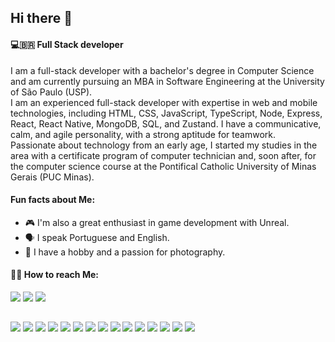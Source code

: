 ## Hi there 🫡

#### 💻🇧🇷 Full Stack developer

I am a full-stack developer with a bachelor's degree in Computer Science and am currently pursuing an MBA in Software Engineering at the University of São Paulo (USP).
<br>
I am an experienced full-stack developer with expertise in web and mobile technologies, including HTML, CSS, JavaScript, TypeScript, Node, Express, React, React Native, MongoDB, SQL, and Zustand. I have a communicative, calm, and agile personality, with a strong aptitude for teamwork.
<br>
Passionate about technology from an early age, I started my studies in the area with a certificate program of computer technician and, soon after, for the computer science course at the Pontifical Catholic University of Minas Gerais (PUC Minas).

#### Fun facts about Me:

- 🎮 I'm also a great enthusiast in game development with Unreal.
- 🗣️ I speak Portuguese and English.
- 📸 I have a hobby and a passion for photography.

#### 👨🏻 How to reach Me:

<a href="mailto:contato@richardborges.dev"><img src="https://img.icons8.com/?size=30&id=LPcVDft9Isqt&format=png" target="_blank"/></a>
<a href="https://www.linkedin.com/in/ribborges/"><img src="https://img.icons8.com/?size=30&id=xuvGCOXi8Wyg&format=png" target="_blank"/></a>
<a href="https://richardborges.dev/"><img src="https://img.icons8.com/?size=30&id=naDnVpQ3BNkR&format=png"></a>

##

<div>
  <img src="https://img.icons8.com/?size=50&id=108784&format=png">
  <img src="https://img.icons8.com/?size=50&id=uJM6fQYqDaZK&format=png">
  <img src="https://img.icons8.com/?size=50&id=QBqFNfPPB2Kx&format=png">
	<img src="https://img.icons8.com/?size=50&id=84710&format=png">
	<img src="https://img.icons8.com/?size=50&id=4PiNHtUJVbLs&format=png">
  <img src="https://img.icons8.com/?size=50&id=hsPbhkOH4FMe&format=png">
  <img src="https://img.icons8.com/?size=50&id=WNoJgbzDr3i2&format=png">
	<img src="https://img.icons8.com/?size=50&id=NfbyHexzVEDk&format=png">
	<img src="https://img.icons8.com/?size=50&id=38561&format=png">
  <img src="https://img.icons8.com/?size=50&id=74402&format=png">
 	<img src="https://img.icons8.com/?size=50&id=33039&format=png">
	<img src="https://img.icons8.com/?size=50&id=22813&format=png">
	<img src="https://img.icons8.com/?size=50&id=20906&format=png">
	<img src="https://img.icons8.com/?size=50&id=haeAxVQEIg0F&format=png">
	<img src="https://img.icons8.com/?size=50&id=34301&format=png">
</div>

##
